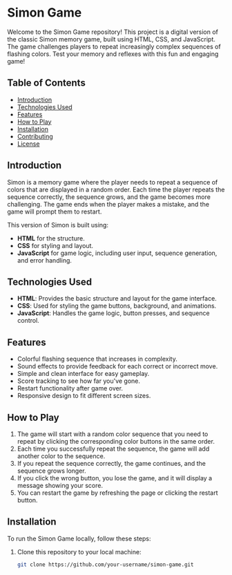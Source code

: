 # Simon Game

Welcome to the Simon Game repository! This project is a digital version of the classic Simon memory game, built using HTML, CSS, and JavaScript. The game challenges players to repeat increasingly complex sequences of flashing colors. Test your memory and reflexes with this fun and engaging game!

## Table of Contents

- [Introduction](#introduction)
- [Technologies Used](#technologies-used)
- [Features](#features)
- [How to Play](#how-to-play)
- [Installation](#installation)
- [Contributing](#contributing)
- [License](#license)

## Introduction

Simon is a memory game where the player needs to repeat a sequence of colors that are displayed in a random order. Each time the player repeats the sequence correctly, the sequence grows, and the game becomes more challenging. The game ends when the player makes a mistake, and the game will prompt them to restart.

This version of Simon is built using:
- **HTML** for the structure.
- **CSS** for styling and layout.
- **JavaScript** for game logic, including user input, sequence generation, and error handling.

## Technologies Used

- **HTML**: Provides the basic structure and layout for the game interface.
- **CSS**: Used for styling the game buttons, background, and animations.
- **JavaScript**: Handles the game logic, button presses, and sequence control.

## Features

- Colorful flashing sequence that increases in complexity.
- Sound effects to provide feedback for each correct or incorrect move.
- Simple and clean interface for easy gameplay.
- Score tracking to see how far you've gone.
- Restart functionality after game over.
- Responsive design to fit different screen sizes.

## How to Play

1. The game will start with a random color sequence that you need to repeat by clicking the corresponding color buttons in the same order.
2. Each time you successfully repeat the sequence, the game will add another color to the sequence.
3. If you repeat the sequence correctly, the game continues, and the sequence grows longer.
4. If you click the wrong button, you lose the game, and it will display a message showing your score.
5. You can restart the game by refreshing the page or clicking the restart button.

## Installation

To run the Simon Game locally, follow these steps:

1. Clone this repository to your local machine:
   ```bash
   git clone https://github.com/your-username/simon-game.git
